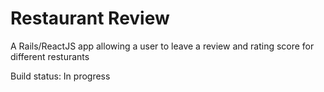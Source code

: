 # Restaurant Review

A Rails/ReactJS app allowing a user to leave a review and rating score for different resturants

Build status: In progress